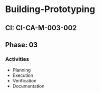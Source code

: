# Building-Prototyping

## CI: CI-CA-M-003-002
## Phase: 03

### Activities
- Planning
- Execution
- Verification
- Documentation
